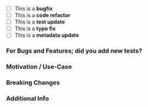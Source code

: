 <!--
  Thank you for submitting a pull request!
  Please note that this template is not optional.
  Please fill out _ALL_ fields, or your pull request may be rejected.
  Please do not delete this template. Please do remove this header to acknowledge this message.`

  Please note that we are NOT accepting new FEATURE requests at this time.
  Please place an x, no spaces, in all [ ] that apply
-->

- [ ] This is a **bugfix**
- [ ] This is a **code refactor**
- [ ] This is a **test update**
- [ ] This is a **typo fix**
- [ ] This is a **metadata update**

### For Bugs and Features; did you add new tests?

<!-- Please note that we won't approve your changes if you don't add tests. -->

### Motivation / Use-Case

<!--
  Please explain the motivation or use-case for making this change.
  What existing problem does the pull request solve?
  If this Pull Request addresses an issue, please link to the issue.
-->

### Breaking Changes

<!--
  If this PR introduces a breaking change, please describe the impact and a
  migration path for existing applications.
-->

### Additional Info
